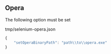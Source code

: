 ## Opera

The following option must be set

tmp/selenium-opera.json
```JavaScript
{
    "setOperaBinaryPath": "path\\to\\opera.exe"
}
```
